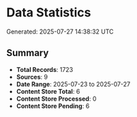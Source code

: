 # Data Statistics

Generated: 2025-07-27 14:38:32 UTC

## Summary

- **Total Records**: 1723
- **Sources**: 9
- **Date Range**: 2025-07-23 to 2025-07-27
- **Content Store Total**: 6
- **Content Store Processed**: 0
- **Content Store Pending**: 6
